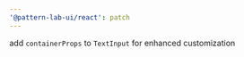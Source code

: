 ```yaml
---
'@pattern-lab-ui/react': patch
---
```


add `containerProps` to `TextInput` for enhanced customization

